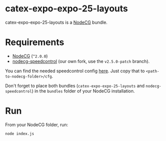 # catex-expo-expo-25-layouts

catex-expo-expo-25-layouts is a [NodeCG](http://github.com/nodecg/nodecg) bundle.

# Requirements

- [NodeCG](http://github.com/nodecg/nodecg) (`^2.0.0`)
- [nodecg-speedcontrol](https://github.com/PokemonSpeedruns/nodecg-speedcontrol) (our own fork, use the `v2.5.0-patch` branch).

You can find the needed speedcontrol config [here](config/nodecg-speedcontrol.json). Just copy that to `<path-to-nodecg-folder>/cfg`.

Don't forget to place both bundles (`catex-expo-expo-25-layouts` and `nodecg-speedcontrol`) in the `bundles` folder of your NodeCG installation.

# Run

From your NodeCG folder, run:

`node index.js`
